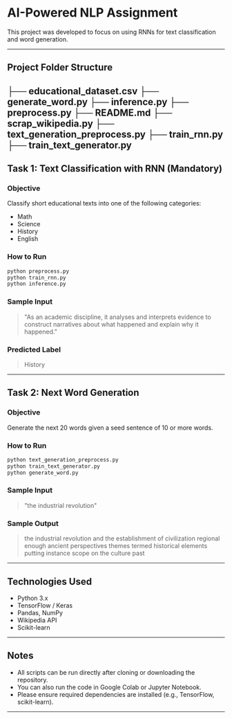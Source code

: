 # AI-Powered NLP Assignment 

This project was developed to focus on using RNNs for text classification and word generation.

---

## Project Folder Structure

├── educational_dataset.csv
├── generate_word.py
├── inference.py
├── preprocess.py
├── README.md
├── scrap_wikipedia.py
├── text_generation_preprocess.py
├── train_rnn.py
├── train_text_generator.py
---

## Task 1: Text Classification with RNN (Mandatory)

### Objective
Classify short educational texts into one of the following categories:
- Math
- Science
- History
- English

### How to Run
```bash
python preprocess.py
python train_rnn.py
python inference.py
```

### Sample Input
> "As an academic discipline, it analyses and interprets evidence to construct narratives about what happened and explain why it happened."

### Predicted Label
> History

---

## Task 2: Next Word Generation

### Objective
Generate the next 20 words given a seed sentence of 10 or more words.

### How to Run
```bash
python text_generation_preprocess.py
python train_text_generator.py
python generate_word.py
```

### Sample Input
> "the industrial revolution"

### Sample Output
> the industrial revolution and the establishment of civilization regional enough ancient perspectives themes termed historical elements putting instance scope on the culture past

---

## Technologies Used

- Python 3.x  
- TensorFlow / Keras  
- Pandas, NumPy  
- Wikipedia API  
- Scikit-learn  

---

## Notes

- All scripts can be run directly after cloning or downloading the repository.
- You can also run the code in Google Colab or Jupyter Notebook.
- Please ensure required dependencies are installed (e.g., TensorFlow, scikit-learn).

---

